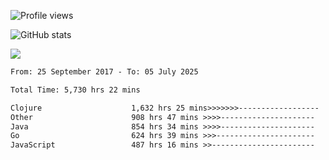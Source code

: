 ![Profile views](https://komarev.com/ghpvc/?username=liuchong)

![GitHub stats](https://github-readme-stats.vercel.app/api?username=liuchong&show_icons=true)

<img src="https://cr-skills-chart-widget.azurewebsites.net/api/api?username=liuchong&skills=Java,JavaScript,Python,Go,Rust,Zig&show-other-skills=true"/>

<!--START_SECTION:waka-->

```txt
From: 25 September 2017 - To: 05 July 2025

Total Time: 5,730 hrs 22 mins

Clojure                    1,632 hrs 25 mins>>>>>>>------------------   28.49 %
Other                      908 hrs 47 mins >>>>---------------------   15.86 %
Java                       854 hrs 34 mins >>>>---------------------   14.91 %
Go                         624 hrs 39 mins >>>----------------------   10.90 %
JavaScript                 487 hrs 16 mins >>-----------------------   08.50 %
```

<!--END_SECTION:waka-->
